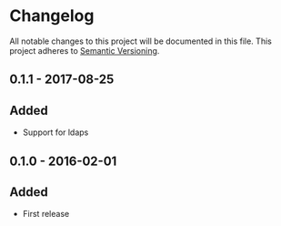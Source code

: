 # Changelog

All notable changes to this project will be documented in this file.
This project adheres to [Semantic Versioning](http://semver.org/).

## 0.1.1 - 2017-08-25
## Added
- Support for ldaps

## 0.1.0 - 2016-02-01
## Added
- First release